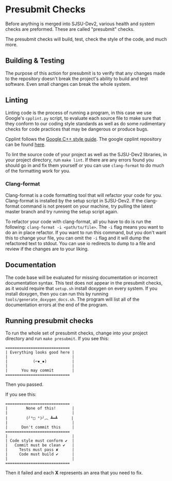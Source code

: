 # Presubmit Checks

Before anything is merged into SJSU-Dev2, various health and system checks are
preformed. These are called "presubmit" checks.

The presubmit checks will build, test, check the style of the code, and much
more.

## Building & Testing

The purpose of this action for presubmit is to verify that any changes
made to the repository doesn't break the project's ability to build and
test software. Even small changes can break the whole system.

## Linting

Linting code is the process of running a program, in this case we use
Google's `cpplint.py` script, to evaluate each source file to make sure
that they conform to our coding style standards as well as do some
rudimentary checks for code practices that may be dangerous or produce
bugs.

Cpplint follows the [Google C++ style
guide](https://google.github.io/styleguide/cppguide.html). The google
cpplint repository can be found
[here](https://github.com/google/styleguide).

To lint the source code of your project as well as the SJSU-Dev2
libraries, in your project directory, run `make lint`. If there are any
errors found you should go in and fix them yourself or you can use
`clang-format` to do much of the formatting work for you.

### Clang-format

Clang-format is a code formatting tool that will refactor your code for
you. Clang-format is installed by the setup script in SJSU-Dev2. If the
clang-format command is not present on your machine, try pulling the
latest master branch and try running the setup script again.

To refactor your code with clang-format, all you have to do is run the
following: `clang-format -i <path/to/file>`. The `-i` flag means you
want to do an in place refactor. If you want to run this command, but
you don't want this to change your file, you can omit the `-i` flag and
it will dump the refactored text to stdout. You can use io redirects to
dump to a file and review if the changes are to your liking.

## Documentation

The code base will be evaluated for missing documentation or incorrect
documentation syntax. This test does not appear in the presubmit checks, as it
would require that `setup.sh` install doxygen on every system. If you install
doxygen, then you can run this by running `tools/generate_doxygen_docs.sh`.
The program will list all of the documentation errors at the end of the program.

## Running presubmit checks

To run the whole set of presubmit checks, change into your project
directory and run `make presubmit`. If you see this:

``` console
============================
| Everything looks good here |
|                            |
|           (⌐▪_▪)           |
|                            |
|      You may commit        |
============================
```

Then you passed.

If you see this:

``` console
============================
|        None of this!       |
|                            |
|        (╯°□ °)╯︵ ┻━┻      |
|                            |
|      Don't commit this     |
============================
|                            |
| Code style must conform ✔  |
|   Commit must be clean ✔   |
|     Tests must pass ✘      |
|     Code must build ✔      |
|                            |
============================
```

Then it failed and each **X** represents an area that you need to fix.
